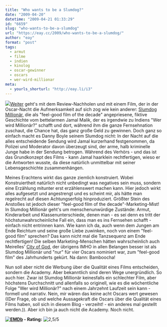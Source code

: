 ```yaml
---
title: "Who wants to be a Slumdog?"
date: "2009-04-20"
datetime: "2009-04-21 01:33:29"
id: "6659"
slug: "who-wants-to-be-a-slumdog"
url: "https://eay.cc/2009/who-wants-to-be-a-slumdog/"
author: "eay"
format: "post"
tags:
  - armut
  - filme
  - indien
  - kinolog
  - oscar-gewinner
  - oscars
  - wer-wird-millionar
meta:
  - yourls_shorturl: "http://eay.li/i3"
---
```


![](/uploads/2009/slumdogmillionaire.jpg)[Weiter](//eay.cc/2009/the-ram/) geht's mit dem Review-Nachholen und mit einem Film, der in der Oscar-Nacht die Aufmerksamkeit auf sich zog wie kein anderer: [Slumdog Millionär](http://www.imdb.com/title/tt1010048/), die als "feel-good film of the decade" angepriesene, fiktive Geschichte vom bettelarmen Jamal Malik, der es irgendwie zu Indiens "Wer wird Millionär?" schafft und dort, während ihm die ganze Fernsehnation zuschaut, die Chance hat, das ganz große Geld zu gewinnen. Doch ganz so einfach macht es Danny Boyle seinem Slumdog nicht: In der Nacht auf die alles entscheidende Sendung wird Jamal kurzerhand festgenommen, da Polizei und Moderator davon überzeugt sind, der arme, halb kriminelle Junge habe in der Sendung betrogen. Während des Verhörs - und das ist das Grundkonzept des Films - kann Jamal haarklein rechtfertigen, wieso er die Antworten wusste, da diese natürlich unmittelbar mit seiner Lebensgeschichte zusammenhängen.

Meines Erachtens wirkt das ganze ziemlich konstruiert. Wobei Konstruiertheit natürlich nicht unbedingt was negatives sein muss, sondern eine Erzählung mitunter erst erzählenswert machen kann. Hier jedoch wirkt alles aufgesetzt und angestrengt und es scheint mir, als hätte man regelrecht auf diesen Achtungserfolg hinproduziert. Größter Stein des Anstoßes ist jedoch dieser "feel-good film of the decade"-Marketing-Mist! In Slumdog Millionär geht's um menschenunwürdige Zustände: Armut, Kinderarbeit und Klassenunterschiede, denen man - es sei denn es tritt der höchstunwahrscheinliche Fall ein, dass man es ins Fernsehen schafft - einfach nicht entrinnen kann. Wie kann ich da, auch wenn dem Jungen am Ende Reichtum und seine große Liebe zuwinken, noch von einem "feel-good film" sprechen? Das kann nicht mal die Tanzsequenz am Ende rechtfertigen! Die selben Marketing-Menschen hätten wahrscheinlich auch Meirelles' [City of God](http://www.amazon.de/exec/obidos/ASIN/B000JGW82I/eayznet-21), der übrigens IMHO in allen Belangen besser ist als Slumdog Millionär und "nur" für vier Oscars nominiert war, zum "feel-good film" des Jahrhunderts gekürt. Na dann: Bamboocha!

Nun soll aber nicht die Werbung über die Qualität eines Films entscheiden, sondern die Academy. Aber bekanntlich sind deren Wege unergründlich. So auch hier. Zwar ist Slumdog Millionär keinesfalls ein schlechter Film, aber höchstens Durchschnitt und allenfalls so originell, wie es die wöchentliche Folge "Wer wird Millionär?" nach einem Jahrzehnt Laufzeit sein kann - formell und narrativ. Nein, mir wären das keine acht Oscars wert gewesen ((Der Frage, ob und welche Aussagekraft die Oscars über die Qualität eines Films haben, soll sich in diesem Blog - verzeiht! - ein anderes mal gestellt werden.)). Aber ich bin ja auch nicht die Academy. Noch nicht.

 **[![EMDb](/uploads/pages/emdb/emdb_mini.gif)](http://eay.cc/emdb/) - Rating:** ![2,5/5](/uploads/pages/emdb/s_2-5.gif)

